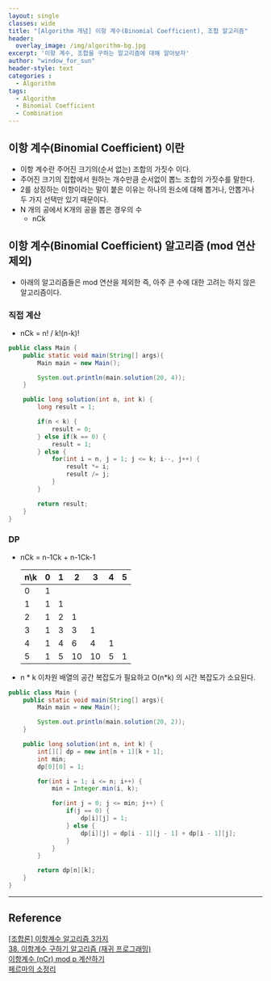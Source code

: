 ```yaml
--- 
layout: single
classes: wide
title: "[Algorithm 개념] 이항 계수(Binomial Coefficient), 조합 알고리즘"
header:
  overlay_image: /img/algorithm-bg.jpg
excerpt: '이항 계수, 조합을 구하는 알고리즘에 대해 알아보자'
author: "window_for_sun"
header-style: text
categories :
  - Algorithm
tags:
  - Algorithm
  - Binomial Coefficient
  - Combination
---  
```


## 이항 계수(Binomial Coefficient) 이란
- 이항 계수란 주어진 크기의(순서 없는) 조합의 가짓수 이다.
- 주어진 크기의 집합에서 원하는 개수만큼 순서없이 뽑느 조합의 가짓수를 말한다.
- 2를 상징하는 이항이라는 말이 붙은 이유는 하나의 원소에 대해 뽑거나, 안뽑거나 두 가지 선택만 있기 때문이다.
- N 개의 공에서 K개의 공을 뽑은 경우의 수
	- nCk 

## 이항 계수(Binomial Coefficient) 알고리즘 (mod 연산 제외)
- 아래의 알고리즘들은 mod 연산을 제외한 즉, 아주 큰 수에 대한 고려는 하지 않은 알고리즘이다.

### 직접 계산
- nCk = n! / k!(n-k)!

```java
public class Main {
    public static void main(String[] args){
        Main main = new Main();

        System.out.println(main.solution(20, 4));
    }

    public long solution(int n, int k) {
        long result = 1;

        if(n < k) {
            result = 0;
        } else if(k == 0) {
            result = 1;
        } else {
            for(int i = n, j = 1; j <= k; i--, j++) {
                result *= i;
                result /= j;
            }
        }

        return result;
    }
}
```  

### DP
- nCk = n-1Ck + n-1Ck-1

	n\k|0|1|2|3|4|5
	---|---|---|---|---|---|---
	0|1| | | | | | 
	1|1|1| | | | | 
	2|1|2|1| | | | 
	3|1|3|3|1| | | 
	4|1|4|6|4|1| | 
	5|1|5|10|10|5|1| 
	
- n * k 이차원 배열의 공간 복잡도가 필요하고 O(n*k) 의 시간 복잡도가 소요된다.

```java
public class Main {
    public static void main(String[] args){
        Main main = new Main();

        System.out.println(main.solution(20, 2));
    }

    public long solution(int n, int k) {
        int[][] dp = new int[n + 1][k + 1];
        int min;
        dp[0][0] = 1;

        for(int i = 1; i <= n; i++) {
            min = Integer.min(i, k);

            for(int j = 0; j <= min; j++) {
                if(j == 0) {
                    dp[i][j] = 1;
                } else {
                    dp[i][j] = dp[i - 1][j - 1] + dp[i - 1][j];
                }
            }
        }

        return dp[n][k];
    }
}
```

---
## Reference
[[조합론] 이항계수 알고리즘 3가지](https://shoark7.github.io/programming/algorithm/3-ways-to-get-binomial-coefficients.html)  
[38. 이항계수 구하기 알고리즘 (재귀 프로그래밍)](https://makefortune2.tistory.com/109)  
[이항계수 (nCr) mod p 계산하기](https://koosaga.com/63)  
[페르마의 소정리](https://johngrib.github.io/wiki/Fermat-s-little-theorem/)  

